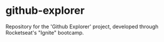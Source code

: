 # github-explorer
Repository for the 'Github Explorer' project, developed through Rocketseat's "Ignite" bootcamp.
